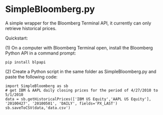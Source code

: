 # SimpleBloomberg.py

A simple wrapper for the Bloomberg Terminal API, it currently can only retrieve historical prices.

Quickstart:

(1) On a computer with Bloomberg Terminal open, install the Bloomberg Python API in a command prompt:

```
pip install blpapi
```

(2) Create a Python script in the same folder as SimpleBloomberg.py and paste the following code:

```
import SimpleBloomberg as sb
# get IBM & AAPL daily closing prices for the period of 4/27/2010 to 5/1/2010
data = sb.getHistoricalPrices(['IBM US Equity','AAPL US Equity'], '20100427', '20100501', 'DAILY', fields='PX_LAST')
sb.saveToCSV(data,'data.csv')
```
